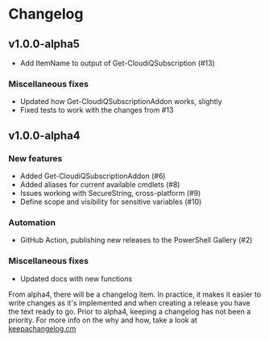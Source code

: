 # Changelog

## v1.0.0-alpha5
- Add ItemName to output of Get-CloudiQSubscription (#13)

### Miscellaneous fixes
- Updated how Get-CloudiQSubscriptionAddon works, slightly
- Fixed tests to work with the changes from #13

## v1.0.0-alpha4

### New features
- Added Get-CloudiQSubscriptionAddon (#6)
- Added aliases for current available cmdlets (#8)
- Issues working with SecureString, cross-platform (#9)
- Define scope and visibility for sensitive variables (#10)

### Automation
- GitHub Action, publishing new releases to the PowerShell Gallery (#2)

### Miscellaneous fixes
- Updated docs with new functions

From alpha4, there will be a changelog item. In practice, it makes it easier to write changes as it's implemented and when creating a release you have the text ready to go. Prior to alpha4, keeping a changelog has not been a priority. For more info on the why and how, take a look at [keepachangelog.cm](https://keepachangelog.com/)